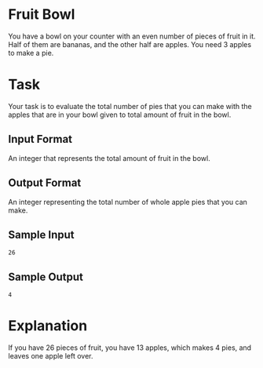 # Fruit Bowl
You have a bowl on your counter with an even number of pieces of fruit in it. Half of them are bananas, and the other half are apples. You need 3 apples to make a pie. 

# Task 
Your task is to evaluate the total number of pies that you can make with the apples that are in your bowl given to total amount of fruit in the bowl.

## Input Format
An integer that represents the total amount of fruit in the bowl.

## Output Format
An integer representing the total number of whole apple pies that you can make.

## Sample Input
`26` 

## Sample Output 
`4`

# Explanation 
If you have 26 pieces of fruit, you have 13 apples, which makes 4 pies, and leaves one apple left over.
